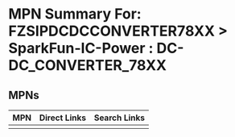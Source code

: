 



# MPN Summary For: FZSIPDCDCCONVERTER78XX > SparkFun-IC-Power : DC-DC_CONVERTER_78XX

## MPNs
  

|MPN|Direct Links|Search Links|
| :--- | :--- | :--- |
||||
